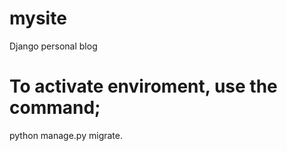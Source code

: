 # mysite

Django personal blog

# To activate enviroment, use the command;

python manage.py migrate.
